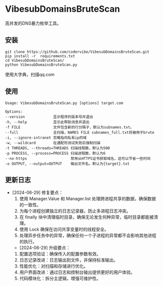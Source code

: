 # VibesubDomainsBruteScan

高并发的DNS暴力枚举工具。


## 安装

~~~shell
git clone https://github.com/codervibe/VibesubDomainsBruteScan.git
pip install -r  requirements.txt
cd VibesubDomainsBruteScan/
python VibesubDomainsBruteScan.py
~~~

使用大字典，扫描qq.com


## 使用 ##

	Usage: VibesubDomainsBruteScan.py [options] target.com

	Options:
	--version             显示程序的版本号并退出
	-h, --help            显示此帮助消息并退出
	-f FILE               文件包含新的行分隔子，默认为subnames.txt。
	--full                全扫描，NAMES FILE subnames_full.txt将被用于brute
	-i, --ignore-intranet 忽略指向私有ip的域
	-w, --wildcard        在通配符测试失败后强制扫描
	-t THREADS, --threads=THREADS 扫描线程数，默认为500
	-p PROCESS, --process=PROCESS 扫描进程数，默认为6
    --no-https                    禁用从HTTPS证书获取域名，这可以节省一些时间
	-o OUTPUT, --output=OUTPUT    输出文件名。默认为{target}.txt		
## 更新日志
* [2024-06-29] 修复要点：
  1. 使用 Manager.Value 和 Manager.list 处理跨进程共享的数据，确保数据的一致性。
  2. 为每个进程创建独立的日志记录器，防止多进程日志冲突。
  3. 在 finally 块中清理临时目录，确保无论发生何种异常，临时目录都能被清理。
  4. 使用 Lock 确保在访问共享变量时的线程安全。
  5. 处理异步任务中的异常，确保任何一个子进程的异常都不会影响其他进程的执行。
  * [2024-06-29] 升级要点：
  1. 配置选项验证：确保传入的配置参数有效。
  2. 日志记录改进：日志输出到文件，并保持标准输出。
  3. 性能优化：对扫描和存储进行优化。
  4. 用户界面改进：通过日志和控制台输出提供更好的用户体验。
  5. 代码模块化：拆分主逻辑，增强可维护性。